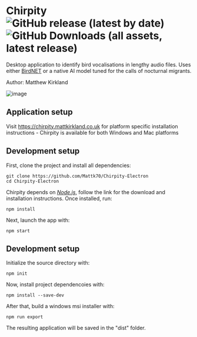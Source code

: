 # Chirpity ![GitHub release (latest by date)](https://img.shields.io/github/v/release/Mattk70/Chirpity-Electron) ![GitHub Downloads (all assets, latest release)](https://img.shields.io/github/downloads/Mattk70/Chirpity-Electron/latest/total?style=plastic&label=Downloads)




Desktop application to identify bird vocalisations in lengthy audio files. Uses either <a href="https://github.com/kahst/BirdNET-Analyzer">BirdNET</a> or a native AI model tuned for the calls of nocturnal migrants.

Author: Matthew Kirkland

![image](https://github.com/Mattk70/Chirpity-Electron/assets/61826357/96b0af44-3893-4288-8291-cf0f6db89a38)

## Application setup
Visit https://chirpity.mattkirkland.co.uk for platform specific installation instructions - Chirpity is available for both Windows and Mac platforms

## Development setup

First, clone the project and install all dependencies:

```
git clone https://github.com/Mattk70/Chirpity-Electron
cd Chirpity-Electron
```

Chirpity depends on  <i><a href="https://nodejs.org/en/download">Node.js</a></i>, follow the link for the download and installation instructions.
Once installed, run:
```
npm install
```

Next, launch the app with:

```
npm start
```

## Development setup



Initialize the source directory with:

```
npm init
```

Now, install project dependencoies with:

```
npm install --save-dev
```

After that,  build a windows msi installer with:

```
npm run export
```

The resulting application will be saved in the "dist" folder.


